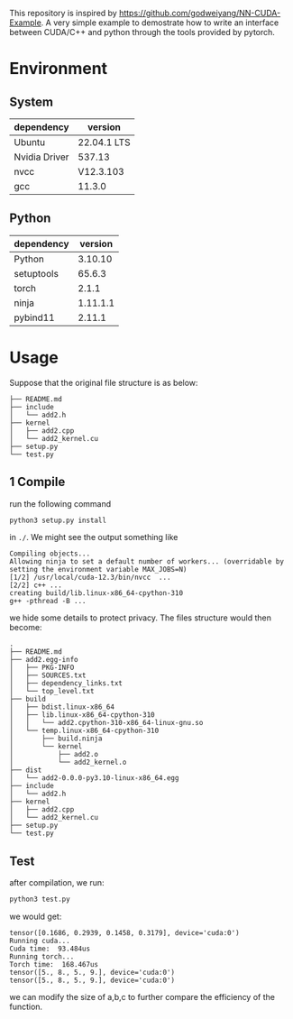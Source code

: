 This repository is inspired by https://github.com/godweiyang/NN-CUDA-Example. A very simple example to demostrate how to write an interface between CUDA/C++ and python through the tools provided by pytorch. 

# Environment
## System
|dependency | version|
|---|---|
|Ubuntu| 22.04.1 LTS |
|Nvidia Driver| 537.13 |
|nvcc| V12.3.103 |
|gcc| 11.3.0 |

## Python
|dependency | version|
|---|---|
|Python| 3.10.10 |
|setuptools| 65.6.3 |
|torch| 2.1.1 |
|ninja | 1.11.1.1 |
|pybind11 | 2.11.1|


# Usage
Suppose that the original file structure is as below:
```.
├── README.md
├── include
│   └── add2.h
├── kernel
│   ├── add2.cpp
│   └── add2_kernel.cu
├── setup.py
└── test.py
```

## 1 Compile
run the following command
```bash
python3 setup.py install
```
in `./`. We might see the output something like
```
Compiling objects...
Allowing ninja to set a default number of workers... (overridable by setting the environment variable MAX_JOBS=N)
[1/2] /usr/local/cuda-12.3/bin/nvcc  ...
[2/2] c++ ...
creating build/lib.linux-x86_64-cpython-310
g++ -pthread -B ...
```
we hide some details to protect privacy. The files structure would then become:
```
.
├── README.md
├── add2.egg-info
│   ├── PKG-INFO
│   ├── SOURCES.txt
│   ├── dependency_links.txt
│   └── top_level.txt
├── build
│   ├── bdist.linux-x86_64
│   ├── lib.linux-x86_64-cpython-310
│   │   └── add2.cpython-310-x86_64-linux-gnu.so
│   └── temp.linux-x86_64-cpython-310
│       ├── build.ninja
│       └── kernel
│           ├── add2.o
│           └── add2_kernel.o
├── dist
│   └── add2-0.0.0-py3.10-linux-x86_64.egg
├── include
│   └── add2.h
├── kernel
│   ├── add2.cpp
│   └── add2_kernel.cu
├── setup.py
└── test.py
```

## Test
after compilation, we run:
```python
python3 test.py
```
we would get:
```
tensor([0.1686, 0.2939, 0.1458, 0.3179], device='cuda:0')
Running cuda...
Cuda time:  93.484us
Running torch...
Torch time:  168.467us
tensor([5., 8., 5., 9.], device='cuda:0')
tensor([5., 8., 5., 9.], device='cuda:0')
```
we can modify the size of a,b,c to further compare the efficiency of the function.
